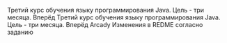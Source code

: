 Третий курс обучения языку программирования Java. Цель - три месяца. Вперёд
Третий курс обучения языку программирования Java. Цель - три месяца. Вперёд
Arcady
Изменения в REDME согласно заданию